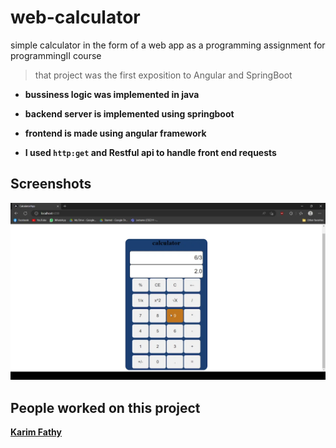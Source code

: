 # web-calculator
simple calculator in the form of a web app as a programming assignment for programmingII course

>that project was the first exposition to Angular and SpringBoot

- **bussiness logic was implemented in java**

- **backend server is implemented using springboot**

- **frontend is made using angular framework**

- **I used `http:get` and Restful api to handle front end requests**

## Screenshots

![frontend user interface](/screenshot.png)

## People worked on this project

**[Karim Fathy](https://github.com/karimfathy054)**
